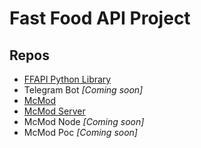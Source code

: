 # Fast Food API Project

## Repos
* [FFAPI Python Library](ffapi)
* Telegram Bot *[Coming soon]*
* [McMod](mcmod)
* [McMod Server](mcmod-server)
* McMod Node *[Coming soon]*
* McMod Poc *[Coming soon]*